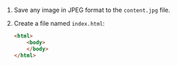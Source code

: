 1. Save any image in JPEG format to the `content.jpg` file.
1. Create a file named `index.html`:

    ```html
    <html>
        <body>
        </body>
    </html>
    ```